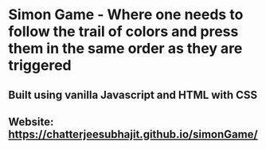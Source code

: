 # Simon Game - Where one needs to follow the trail of colors and press them in the same order as they are triggered
## Built using vanilla Javascript and HTML with CSS
## Website: https://chatterjeesubhajit.github.io/simonGame/

